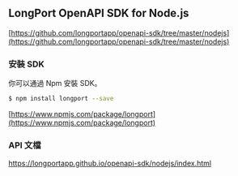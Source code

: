 ## LongPort OpenAPI SDK for Node.js

[https://github.com/longportapp/openapi-sdk/tree/master/nodejs](https://github.com/longportapp/openapi-sdk/tree/master/nodejs)

### 安裝 SDK

你可以通過 Npm 安裝 SDK。

```bash
$ npm install longport --save
```

[https://www.npmjs.com/package/longport](https://www.npmjs.com/package/longport)

### API 文檔

https://longportapp.github.io/openapi-sdk/nodejs/index.html
